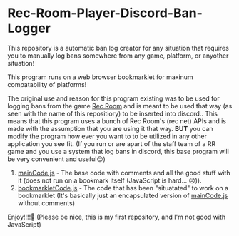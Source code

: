 # Rec-Room-Player-Discord-Ban-Logger

This repository is a automatic ban log creator for any situation that requires you to manually log bans somewhere from any game, platform, or anyother situation!

This program runs on a web browser bookmarklet for maxinum compatability of platforms!

The original use and reason for this program existing was to be used for logging bans from the game [Rec Room](https://recroom.com/) and is meant to be used that way (as seen with the name of this repositiory) to be inserted into discord..
This means that this program uses a bunch of Rec Room's (rec net) APIs and is made with the assumption that you are using it that way.
**BUT** you can modify the program how ever you want to to be utilized in any other application you see fit. (If you run or are apart of the staff team of a RR game and you use a system that log bans in discord, this base program will be very convenient and useful😊)

1. [mainCode.js](https://github.com/ThookThook/Rec-Room-Player-Discord-Ban-Logger/blob/main/mainCode.js) - The base code with comments and all the good stuff with it (does not run on a bookmark itself (JavaScript is hard... 😢)).
2. [bookmarkletCode.js](https://github.com/ThookThook/Rec-Room-Player-Discord-Ban-Logger/blob/main/bookmarkletCode.js) - The code that has been "situatated" to work on a bookmarklet (It's basically just an encapsulated version of [mainCode.js](https://github.com/ThookThook/Rec-Room-Player-Discord-Ban-Logger/blob/main/mainCode.js) without comments)

Enjoy!!!!🥰 (Please be nice, this is my first repository, and I'm not good with JavaScript)
